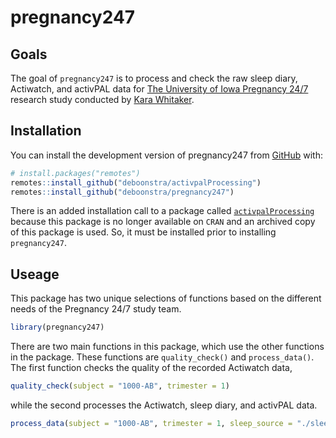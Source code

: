 
<!-- README.md is generated from README.Rmd. Please edit that file -->

# pregnancy247

## Goals

The goal of `pregnancy247` is to process and check the raw sleep diary,
Actiwatch, and activPAL data for [The University of Iowa Pregnancy
24/7](https://clinicaltrials.uihealthcare.org/studies/pregnancy-247)
research study conducted by [Kara
Whitaker](https://clas.uiowa.edu/hhp/people/kara-m-whitaker).

## Installation

You can install the development version of pregnancy247 from
[GitHub](https://github.com/) with:

``` r
# install.packages("remotes")
remotes::install_github("deboonstra/activpalProcessing")
remotes::install_github("deboonstra/pregnancy247")
```

There is an added installation call to a package called
[`activpalProcessing`](https://github.com/deboonstra/activpalProcessing)
because this package is no longer available on `CRAN` and an archived
copy of this package is used. So, it must be installed prior to
installing `pregnancy247`.

## Useage

This package has two unique selections of functions based on the
different needs of the Pregnancy 24/7 study team.

``` r
library(pregnancy247)
```

There are two main functions in this package, which use the other
functions in the package. These functions are `quality_check()` and
`process_data()`. The first function checks the quality of the recorded
Actiwatch data,

``` r
quality_check(subject = "1000-AB", trimester = 1)
```

while the second processes the Actiwatch, sleep diary, and activPAL
data.

``` r
process_data(subject = "1000-AB", trimester = 1, sleep_source = "./sleep.csv")
```
